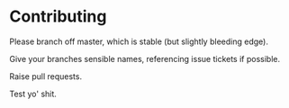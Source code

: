 # Contributing

Please branch off master, which is stable (but slightly bleeding edge).

Give your branches sensible names, referencing issue tickets if possible.

Raise pull requests.

Test yo' shit.